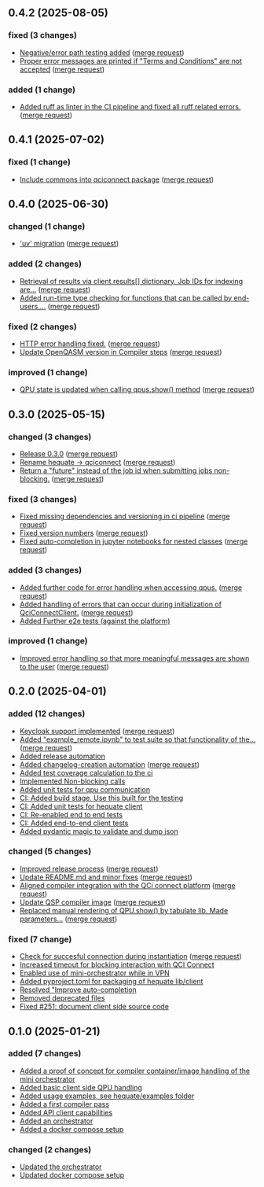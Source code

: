 ## 0.4.2 (2025-08-05)

### fixed (3 changes)

- [Negative/error path testing added](https://gitlab.dlr.de/qci-connect/partners/all/qciconnect-sdk/-/commit/bfc5caa9159a34c2cf0d0e788e5280f1703103fa) ([merge request](https://gitlab.dlr.de/qci-connect/partners/all/qciconnect-sdk/-/merge_requests/86))
- [Proper error messages are printed if "Terms and Conditions" are not accepted](https://gitlab.dlr.de/qci-connect/partners/all/qciconnect-sdk/-/commit/510d3e95a79b71b377f2908625e56ee4c3b5f48c) ([merge request](https://gitlab.dlr.de/qci-connect/partners/all/qciconnect-sdk/-/merge_requests/82))

### added (1 change)

- [Added ruff as linter in the CI pipeline and fixed all ruff related errors.](https://gitlab.dlr.de/qci-connect/partners/all/qciconnect-sdk/-/commit/66b069626360da612bff31fc01456eba410ed024) ([merge request](https://gitlab.dlr.de/qci-connect/partners/all/qciconnect-sdk/-/merge_requests/85))

## 0.4.1 (2025-07-02)

### fixed (1 change)

- [Include commons into qciconnect package](https://gitlab.dlr.de/qci-connect/partners/all/qciconnect-sdk/-/commit/c03633096e36a9a7858d07382f035b14bcf0d9e4) ([merge request](https://gitlab.dlr.de/qci-connect/partners/all/qciconnect-sdk/-/merge_requests/78))

## 0.4.0 (2025-06-30)

### changed (1 change)

- ['uv' migration](https://gitlab.dlr.de/qci-connect/partners/all/qciconnect-sdk/-/commit/de30fd377595dae6c3dda9bf49f801ac94206e8c) ([merge request](https://gitlab.dlr.de/qci-connect/partners/all/qciconnect-sdk/-/merge_requests/70))

### added (2 changes)

- [Retrieval of results via client.results[] dictionary. Job IDs for indexing are...](https://gitlab.dlr.de/qci-connect/partners/all/qciconnect-sdk/-/commit/b7383199c631115f78295e56f8b128284db01335) ([merge request](https://gitlab.dlr.de/qci-connect/partners/all/qciconnect-sdk/-/merge_requests/72))
- [Added run-time type checking for functions that can be called by end-users....](https://gitlab.dlr.de/qci-connect/partners/all/qciconnect-sdk/-/commit/4ad814fff59980d9116ba9bdfa796ec76d0c8069) ([merge request](https://gitlab.dlr.de/qci-connect/partners/all/qciconnect-sdk/-/merge_requests/69))

### fixed (2 changes)

- [HTTP error handling fixed.](https://gitlab.dlr.de/qci-connect/partners/all/qciconnect-sdk/-/commit/ddc4ec9300f98e601c14105adb667dd10279d36d) ([merge request](https://gitlab.dlr.de/qci-connect/partners/all/qciconnect-sdk/-/merge_requests/77))
- [Update OpenQASM version in Compiler steps](https://gitlab.dlr.de/qci-connect/partners/all/qciconnect-sdk/-/commit/98c103e8717caf3bc113a136c4deac2a65d830fd) ([merge request](https://gitlab.dlr.de/qci-connect/partners/all/qciconnect-sdk/-/merge_requests/73))

### improved (1 change)

- [QPU state is updated when calling qpus.show() method](https://gitlab.dlr.de/qci-connect/partners/all/qciconnect-sdk/-/commit/26464d274a352f4b0a1ee567a195acc08507e91d) ([merge request](https://gitlab.dlr.de/qci-connect/partners/all/qciconnect-sdk/-/merge_requests/71))

## 0.3.0 (2025-05-15)

### changed (3 changes)

- [Release 0.3.0](https://gitlab.dlr.de/qci-connect/partners/all/qciconnect-sdk/-/commit/4e308048e2f2c61fb454c85c6feeeb6cda7f7199) ([merge request](https://gitlab.dlr.de/qci-connect/partners/all/qciconnect-sdk/-/merge_requests/68))
- [Rename hequate -> qciconnect](https://gitlab.dlr.de/qci-connect/partners/all/qciconnect-sdk/-/commit/7bc555074613d9b5c7bf12a1293972fe83e11ee9) ([merge request](https://gitlab.dlr.de/qci-connect/partners/all/qciconnect-sdk/-/merge_requests/62))
- [Return a "future" instead of the job id when submitting jobs non-blocking.](https://gitlab.dlr.de/qci-connect/partners/all/qciconnect-sdk/-/commit/00f473ec6d411143a1cd57e2df48c8f4edc88b1e) ([merge request](https://gitlab.dlr.de/qci-connect/partners/all/qciconnect-sdk/-/merge_requests/51))

### fixed (3 changes)

- [Fixed missing dependencies and versioning in ci pipeline](https://gitlab.dlr.de/qci-connect/partners/all/qciconnect-sdk/-/commit/c226ffaf47ad559913d6e3117520740fd7ce5c72) ([merge request](https://gitlab.dlr.de/qci-connect/partners/all/qciconnect-sdk/-/merge_requests/67))
- [Fixed version numbers](https://gitlab.dlr.de/qci-connect/partners/all/qciconnect-sdk/-/commit/2f9a70996dc1fdee06e8ae524fb6104b4cae316c) ([merge request](https://gitlab.dlr.de/qci-connect/partners/all/qciconnect-sdk/-/merge_requests/58))
- [Fixed auto-completion in jupyter notebooks for nested classes](https://gitlab.dlr.de/qci-connect/partners/all/qciconnect-sdk/-/commit/e506830adea614c3a95d0dcb5ccf4d7980b60f80) ([merge request](https://gitlab.dlr.de/qci-connect/partners/all/qciconnect-sdk/-/merge_requests/66))

### added (3 changes)

- [Added further code for error handling when accessing qpus.](https://gitlab.dlr.de/qci-connect/partners/all/qciconnect-sdk/-/commit/9aee40ae48c2ca49b4a80e36cbb714921f968451) ([merge request](https://gitlab.dlr.de/qci-connect/partners/all/qciconnect-sdk/-/merge_requests/61))
- [Added handling of errors that can occur during initialization of QciConnectClient.](https://gitlab.dlr.de/qci-connect/partners/all/qciconnect-sdk/-/commit/7ec3ac526ec7b9c278e0631021c15f5ef962b921) ([merge request](https://gitlab.dlr.de/qci-connect/partners/all/qciconnect-sdk/-/merge_requests/63))
- [Added Further e2e tests (against the platform)](https://gitlab.dlr.de/qci-connect/partners/all/qciconnect-sdk/-/commit/41b052932b4b46a7402d2a81574976d0fa3aab22)

### improved (1 change)

- [Improved error handling so that more meaningful messages are shown to the user](https://gitlab.dlr.de/qci-connect/partners/all/qciconnect-sdk/-/commit/b90b19a0c57591cc0caf47c12350ff7f3803d627) ([merge request](https://gitlab.dlr.de/qci-connect/partners/all/qciconnect-sdk/-/merge_requests/65))

## 0.2.0 (2025-04-01)

### added (12 changes)

- [Keycloak support implemented](https://gitlab.dlr.de/qc/compilation/hequate/-/commit/e1ef46b0a5b2783752449abff6dff5ce33e030ec) ([merge request](https://gitlab.dlr.de/qc/compilation/hequate/-/merge_requests/45))
- [Added "example_remote.ipynb" to test suite so that functionality of the...](https://gitlab.dlr.de/qc/compilation/hequate/-/commit/29d03b29b0e1c6037174d0474228296e5c55980f) ([merge request](https://gitlab.dlr.de/qc/compilation/hequate/-/merge_requests/44))
- [Added release automation](https://gitlab.dlr.de/qc/compilation/hequate/-/commit/b1d7935a6e892e584cc2f33f9827174b690365fa)
- [Added changelog-creation automation](https://gitlab.dlr.de/qc/compilation/hequate/-/commit/de48315a9aeb4bd5d171fbd62ece1848d2736b12) ([merge request](https://gitlab.dlr.de/qc/compilation/hequate/-/merge_requests/38))
- [Added test coverage calculation to the ci](https://gitlab.dlr.de/qc/compilation/hequate/-/commit/7bb7c791)
- [Implemented Non-blocking calls](https://gitlab.dlr.de/qc/compilation/hequate/-/commit/37368a3a)
- [Added unit tests for qpu communication](https://gitlab.dlr.de/qc/compilation/hequate/-/commit/98fabd66)
- [CI: Added build stage. Use this built for the testing](https://gitlab.dlr.de/qc/compilation/hequate/-/commit/755bf1ab)
- [CI: Added unit tests for hequate client](https://gitlab.dlr.de/qc/compilation/hequate/-/commit/134b1dfd)
- [CI: Re-enabled end to end tests](https://gitlab.dlr.de/qc/compilation/hequate/-/commit/854d6bb8)
- [CI: Added end-to-end client tests](https://gitlab.dlr.de/qc/compilation/hequate/-/commit/6e617974)
- [Added pydantic magic to validate and dump json](https://gitlab.dlr.de/qc/compilation/hequate/-/commit/539f81b2)

### changed (5 changes)

- [Improved release process](https://gitlab.dlr.de/qc/compilation/hequate/-/commit/c7bfe1f33bbd649154f5fa4cb5e95c7703308a0d) ([merge request](https://gitlab.dlr.de/qc/compilation/hequate/-/merge_requests/40))
- [Update README.md and minor fixes](https://gitlab.dlr.de/qc/compilation/hequate/-/commit/4ef9d20d5c69b7e74a4c47eef80290c20bd75482) ([merge request](https://gitlab.dlr.de/qc/compilation/hequate/-/merge_requests/30))
- [Aligned compiler integration with the QCi connect platform](https://gitlab.dlr.de/qc/compilation/hequate/-/commit/d5f64a4225ae1e88962b56e86ad36e0137102a2d) ([merge request](https://gitlab.dlr.de/qc/compilation/hequate/-/merge_requests/35))
- [Update QSP compiler image](https://gitlab.dlr.de/qc/compilation/hequate/-/commit/a9b179a8d1ab12eb06a653491790804388ed963b) ([merge request](https://gitlab.dlr.de/qc/compilation/hequate/-/merge_requests/36))
- [Replaced manual rendering of QPU.show() by tabulate lib. Made parameters...](https://gitlab.dlr.de/qc/compilation/hequate/-/commit/94bd834f82d690f74b3799bc3a1932f54ddfc2d0) ([merge request](https://gitlab.dlr.de/qc/compilation/hequate/-/merge_requests/33))

### fixed (7 change)

- [Check for succesful connection during instantiation](https://gitlab.dlr.de/qc/compilation/hequate/-/commit/214ed08cc19fe676c776cd44fd53c5b4fd295986) ([merge request](https://gitlab.dlr.de/qc/compilation/hequate/-/merge_requests/43))
- [Increased timeout for blocking interaction with QCI Connect](https://gitlab.dlr.de/qc/compilation/hequate/-/commit/d7d04607)
- [Enabled use of mini-orchestrator while in VPN](https://gitlab.dlr.de/qc/compilation/hequate/-/commit/3275303d)
- [Added pyproject.toml for packaging of hequate lib/client](https://gitlab.dlr.de/qc/compilation/hequate/-/commit/e440388d)
- [Resolved "Improve auto-completion](https://gitlab.dlr.de/qc/compilation/hequate/-/commit/fcbc4f3f)
- [Removed deprecated files](https://gitlab.dlr.de/qc/compilation/hequate/-/commit/c1fd7877)
- [Fixed #251: document client side source code](https://gitlab.dlr.de/qc/compilation/hequate/-/commit/93b65a8c)


## 0.1.0 (2025-01-21)

### added (7 changes)

- [Added a proof of concept for compiler container/image handling of the mini orchestrator](https://gitlab.dlr.de/qc/compilation/hequate/-/commit/dd7d2a6c71ddf657bc96eb48cea009dd133eca0d)
- [Added basic client side QPU handling](https://gitlab.dlr.de/qc/compilation/hequate/-/commit/49f84a6963116545344c49c50e2ea95b49ed2c7a)
- [Added usage examples, see hequate/examples folder](https://gitlab.dlr.de/qc/compilation/hequate/-/commit/25cda8cf1372904fd9d108c85ca67b3c0c01f4e4)
- [Added a first compiler pass](https://gitlab.dlr.de/qc/compilation/hequate/-/commit/99511c3ff3c175b3e58112078a5aa7e1d6f71b51)
- [Added API client capabilities](https://gitlab.dlr.de/qc/compilation/hequate/-/commit/32a30b1fdc6709cb8373af659cab08888ccdc88a)
- [Added an orchestrator](https://gitlab.dlr.de/qc/compilation/hequate/-/commit/b75d51ab2b8e7787458d3e820b676afbdcf11fbd)
- [Added a docker compose setup](https://gitlab.dlr.de/qc/compilation/hequate/-/commit/b240681c2ae1258152aee15ea0210973acca0315)

### changed (2 changes)

- [Updated the orchestrator](https://gitlab.dlr.de/qc/compilation/hequate/-/commit/54f8d04f7f5f9f7d9b1bee5189777c6589ba27e5)
- [Updated docker compose setup](https://gitlab.dlr.de/qc/compilation/hequate/-/commit/adf91059870dd46f20564dbc2891717950dee2c4)
